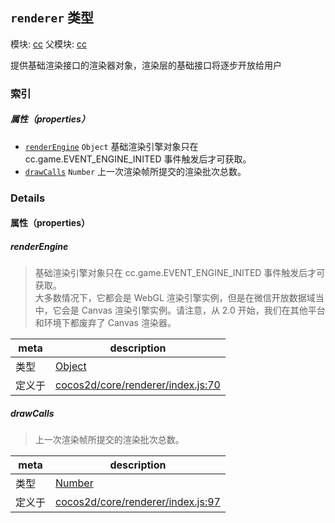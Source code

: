 ## `renderer` 类型



模块: [cc](../modules/cc.md)
父模块: [cc](../modules/cc.md)


提供基础渲染接口的渲染器对象，渲染层的基础接口将逐步开放给用户



### 索引

##### 属性（properties）

  - [`renderEngine`](#renderengine) `Object` 基础渲染引擎对象只在 cc.game.EVENT_ENGINE_INITED 事件触发后才可获取。
  - [`drawCalls`](#drawcalls) `Number` 上一次渲染帧所提交的渲染批次总数。





### Details


#### 属性（properties）


##### renderEngine

> 基础渲染引擎对象只在 cc.game.EVENT_ENGINE_INITED 事件触发后才可获取。<br/>
大多数情况下，它都会是 WebGL 渲染引擎实例，但是在微信开放数据域当中，它会是 Canvas 渲染引擎实例。请注意，从 2.0 开始，我们在其他平台和环境下都废弃了 Canvas 渲染器。

| meta | description |
|------|-------------|
| 类型 | <a href="https://developer.mozilla.org/en/JavaScript/Reference/Global_Objects/Object" class="crosslink external" target="_blank">Object</a> |
| 定义于 | [cocos2d/core/renderer/index.js:70](https://github.com/cocos-creator/engine/blob/a2f4b48f64e8117cf0d5a93229bfe31932c42384/cocos2d/core/renderer/index.js#L70) |



##### drawCalls

> 上一次渲染帧所提交的渲染批次总数。

| meta | description |
|------|-------------|
| 类型 | <a href="https://developer.mozilla.org/en/JavaScript/Reference/Global_Objects/Number" class="crosslink external" target="_blank">Number</a> |
| 定义于 | [cocos2d/core/renderer/index.js:97](https://github.com/cocos-creator/engine/blob/a2f4b48f64e8117cf0d5a93229bfe31932c42384/cocos2d/core/renderer/index.js#L97) |






